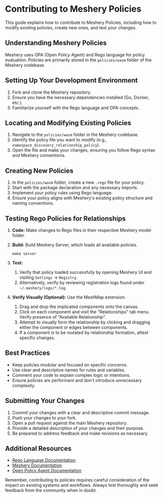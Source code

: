 # Contributing to Meshery Policies

This guide explains how to contribute to Meshery Policies, including how to modify existing policies, create new ones, and test your changes.

## Understanding Meshery Policies

Meshery uses OPA (Open Policy Agent) and Rego language for policy evaluation. Policies are primarily stored in the `policies/wasm` folder of the Meshery codebase.

## Setting Up Your Development Environment

1. Fork and clone the Meshery repository.
2. Ensure you have the necessary dependencies installed (Go, Docker, etc.).
3. Familiarize yourself with the Rego language and OPA concepts.

## Locating and Modifying Existing Policies

1. Navigate to the `policies/wasm` folder in the Meshery codebase.
2. Identify the policy file you want to modify (e.g., `namespace_discovery_relationship_policy`).
3. Open the file and make your changes, ensuring you follow Rego syntax and Meshery conventions.

## Creating New Policies

1. In the `policies/wasm` folder, create a new `.rego` file for your policy.
2. Start with the package declaration and any necessary imports.
3. Implement your policy rules using Rego language.
4. Ensure your policy aligns with Meshery's existing policy structure and naming conventions.

## Testing Rego Policies for Relationships

1. **Code:** Make changes to Rego files in their respective Meshery model folder.

2. **Build:** Build Meshery Server, which loads all available policies.
   ```
   make server
   ```

3. **Test:**
   1. Verify that policy loaded successfully by opening Meshery UI and visiting `Settings` → `Registry`.
   2. Alternatively, verify by reviewing registration logs found under `~/.meshery/logs/*.log`.

4. **Verify Visually (Optional):** Use the MeshMap extension.
   1. Drag and drop the implicated components onto the canvas.
   2. Click on each component and visit the "Relationships" tab menu. Verify presence of "Available Relationship".
   3. Attempt to visually form the relationship by clicking and dragging either the component or edges between components.
   4. If a component is to be mutated by relationship formation, attest specific changes.

## Best Practices

- Keep policies modular and focused on specific concerns.
- Use clear and descriptive names for rules and variables.
- Comment your code to explain complex logic or intentions.
- Ensure policies are performant and don't introduce unnecessary complexity.

## Submitting Your Changes

1. Commit your changes with a clear and descriptive commit message.
2. Push your changes to your fork.
3. Open a pull request against the main Meshery repository.
4. Provide a detailed description of your changes and their purpose.
5. Be prepared to address feedback and make revisions as necessary.

## Additional Resources

- [Rego Language Documentation](https://www.openpolicyagent.org/docs/latest/policy-language/)
- [Meshery Documentation](https://docs.meshery.io/)
- [Open Policy Agent Documentation](https://www.openpolicyagent.org/docs/latest/)

Remember, contributing to policies requires careful consideration of the impact on existing systems and workflows. Always test thoroughly and seek feedback from the community when in doubt.
